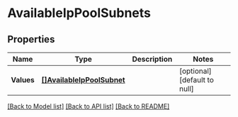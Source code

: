 # AvailableIpPoolSubnets

## Properties
Name | Type | Description | Notes
------------ | ------------- | ------------- | -------------
**Values** | [**[]AvailableIpPoolSubnet**](AvailableIpPoolSubnet.md) |  | [optional] [default to null]

[[Back to Model list]](../README.md#documentation-for-models) [[Back to API list]](../README.md#documentation-for-api-endpoints) [[Back to README]](../README.md)


